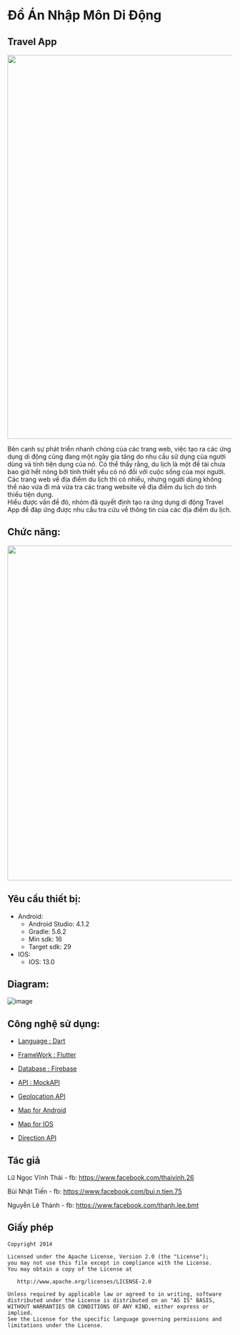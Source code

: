 # Đồ Án Nhập Môn Di Động

## Travel App

   <p align="center">
   <img src="https://user-images.githubusercontent.com/56713327/105738698-e39f3a00-5f69-11eb-9f16-e35b1d30dfe6.png" height = "860" width="613">
   </p>

 Bên cạnh sự phát triển nhanh chóng của các trang web, việc tạo ra các ứng dụng di động
cũng đang một ngày gia tăng do nhu cầu sử dụng của người dùng và tính tiện dụng của nó.
Có thể thấy rằng, du lịch là một đề tài chưa bao giờ hết nóng bởi tính thiết yếu có nó đối với
cuộc sống của mọi người. Các trang web về địa điểm du lịch thì có nhiều, nhưng người dùng
không thể nào vừa đi mà vừa tra các trang website về địa điểm du lịch do tính thiếu tiện dụng.<br>
 Hiểu được vấn đề đó, nhóm đã quyết định tạo ra ứng dụng di động Travel App để đáp
ứng được nhu cầu tra cứu về thông tin của các địa điểm du lịch.


## Chức năng:

   <p align="center">
   <img src="https://i.ibb.co/nj0HH5g/Feature.png" width="750">
   </p>

## Yêu cầu thiết bị:

   - Android:
     + Android Studio: 4.1.2
     + Gradle: 5.6.2
     + Min sdk: 16
     + Target sdk: 29
   - IOS:
     + IOS: 13.0

## Diagram:
![image](https://user-images.githubusercontent.com/56749834/105780197-84115080-5fa2-11eb-8556-264c9ac96eef.png)

## Công nghệ sử dụng:

- [Language  :  Dart][Dart]

- [FrameWork :  Flutter][Flutter]

- [Database  :  Firebase][Firebase]    

* [API : MockAPI][API]

* [Geolocation API][Geolocation]  

* [Map for Android][MapAndroid]

* [Map for IOS][MapIOS] 

* [Direction API][DirectionAPI]

## Tác giả

Lữ Ngọc Vĩnh Thái  - fb: https://www.facebook.com/thaivinh.26

Bùi Nhật Tiến      - fb: https://www.facebook.com/bui.n.tien.75

Nguyễn Lê Thành    - fb: https://www.facebook.com/thanh.lee.bmt

## Giấy phép

    Copyright 2014

    Licensed under the Apache License, Version 2.0 (the "License");
    you may not use this file except in compliance with the License.
    You may obtain a copy of the License at

       http://www.apache.org/licenses/LICENSE-2.0

    Unless required by applicable law or agreed to in writing, software
    distributed under the License is distributed on an "AS IS" BASIS,
    WITHOUT WARRANTIES OR CONDITIONS OF ANY KIND, either express or implied.
    See the License for the specific language governing permissions and
    limitations under the License.

[Dart]: https://dart.dev/
[Flutter]: https://flutter.dev/
[Firebase]: https://firebase.google.com/
[API]: https://www.mockapi.io
[Geolocation]: https://console.cloud.google.com/apis/library/geolocation.googleapis.com?q=Geo&id=b87d2884-ba68-47f9-aaf0-b29ae1919bb7&project=driven-plexus-297908
[MapAndroid]: https://console.cloud.google.com/apis/library/maps-android-backend.googleapis.com?id=01d8f5af-dc9a-4b12-af6f-37029d8e3e71&project=driven-plexus-297908
[MapIOS]: https://console.cloud.google.com/apis/library/maps-ios-backend.googleapis.com?id=7ae59309-3fbf-4fa7-965d-e381f6433d14&project=driven-plexus-297908
[DirectionAPI]: https://console.cloud.google.com/apis/library/directions-backend.googleapis.com?q=Dire&id=c6b51d83-d721-458f-a259-fae6b0af35c5&project=driven-plexus-297908

